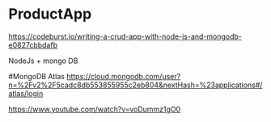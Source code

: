 # ProductApp

https://codeburst.io/writing-a-crud-app-with-node-js-and-mongodb-e0827cbbdafb

NodeJs + mongo DB

#MongoDB Atlas
https://cloud.mongodb.com/user?n=%2Fv2%2F5cadc8db553855955c2eb804&nextHash=%23applications#/atlas/login

https://www.youtube.com/watch?v=voDummz1gO0
